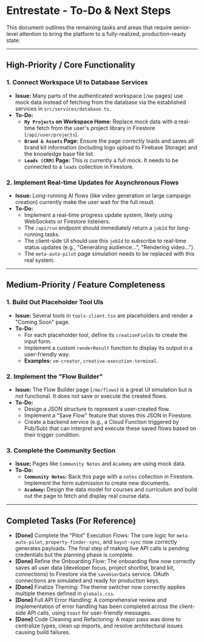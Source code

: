 
# Entrestate - To-Do & Next Steps

This document outlines the remaining tasks and areas that require senior-level attention to bring the platform to a fully-realized, production-ready state.

---

## High-Priority / Core Functionality

### 1. Connect Workspace UI to Database Services
- **Issue:** Many parts of the authenticated workspace (`/me` pages) use mock data instead of fetching from the database via the established services in `src/services/database.ts`.
- **To-Do:**
    - **`My Projects` on Workspace Home:** Replace mock data with a real-time fetch from the user's project library in Firestore (`/api/user/projects`).
    - **`Brand & Assets` Page:** Ensure the page correctly loads and saves all brand kit information (including logo upload to Firebase Storage) and the knowledge base file list.
    - **`Leads (CRM)` Page:** This is currently a full mock. It needs to be connected to a `leads` collection in Firestore.

### 2. Implement Real-time Updates for Asynchronous Flows
- **Issue:** Long-running AI flows (like video generation or large campaign creation) currently make the user wait for the full result.
- **To-Do:**
    - Implement a real-time progress update system, likely using WebSockets or Firestore listeners.
    - The `/api/run` endpoint should immediately return a `jobId` for long-running tasks.
    - The client-side UI should use this `jobId` to subscribe to real-time status updates (e.g., "Generating audience...", "Rendering video...").
    - The `meta-auto-pilot` page simulation needs to be replaced with this real system.

---
## Medium-Priority / Feature Completeness

### 1. Build Out Placeholder Tool UIs
- **Issue:** Several tools in `tools-client.tsx` are placeholders and render a "Coming Soon" page.
- **To-Do:**
    - For each placeholder tool, define its `creationFields` to create the input form.
    - Implement a custom `renderResult` function to display its output in a user-friendly way.
    - **Examples:** `vm-creator`, `creative-execution-terminal`.

### 2. Implement the "Flow Builder"
- **Issue:** The Flow Builder page (`/me/flows`) is a great UI simulation but is not functional. It does not save or execute the created flows.
- **To-Do:**
    - Design a JSON structure to represent a user-created flow.
    - Implement a "Save Flow" feature that stores this JSON in Firestore.
    - Create a backend service (e.g., a Cloud Function triggered by Pub/Sub) that can interpret and execute these saved flows based on their trigger condition.

### 3. Complete the Community Section
- **Issue:** Pages like `Community Notes` and `Academy` are using mock data.
- **To-Do:**
    - **`Community Notes`:** Back this page with a `notes` collection in Firestore. Implement the form submission to create new documents.
    - **`Academy`:** Design the data model for courses and curriculum and build out the page to fetch and display real course data.

---
## Completed Tasks (For Reference)

-   **[Done]** Complete the "Pilot" Execution Flows: The core logic for `meta-auto-pilot`, `property-finder-sync`, and `bayut-sync` now correctly generates payloads. The final step of making live API calls is pending credentials but the planning phase is complete.
-   **[Done]** Refine the Onboarding Flow: The onboarding flow now correctly saves all user data (developer focus, project shortlist, brand kit, connections) to Firestore via the `saveUserData` service. OAuth connections are simulated and ready for production keys.
-   **[Done]** Finalize Theming: The theme switcher now correctly applies multiple themes defined in `globals.css`.
-   **[Done]** Full API Error Handling: A comprehensive review and implementation of error handling has been completed across the client-side API calls, using `toast` for user-friendly messages.
-   **[Done]** Code Cleaning and Refactoring: A major pass was done to centralize types, clean up imports, and resolve architectural issues causing build failures.
